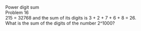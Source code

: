 Power digit sum <br>
Problem 16 <br>
215 = 32768 and the sum of its digits is 3 + 2 + 7 + 6 + 8 = 26.<br>
What is the sum of the digits of the number 2^1000?
